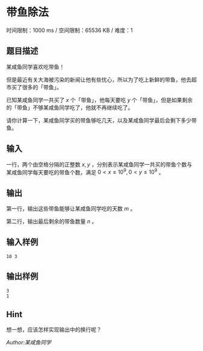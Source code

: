 # 带鱼除法

时间限制：1000 ms / 空间限制：65536 KB / 难度：1

## 题目描述

某咸鱼同学喜欢吃带鱼！

但是最近有关大海被污染的新闻让他有些忧心，所以为了吃上新鲜的带鱼，他去超市买了很多的「带鱼」。

已知某咸鱼同学一共买了 $x$ 个「带鱼」，他每天要吃 $y$ 个「带鱼」，但是如果剩余的「带鱼」不够某咸鱼同学吃了，他就不再继续吃了。

请你计算一下，某咸鱼同学买的带鱼够吃几天，以及某咸鱼同学最后会剩下多少带鱼。

## 输入

一行，两个由空格分隔的正整数 $x, y$ ，分别表示某咸鱼同学一共买的带鱼个数与某咸鱼同学每天要吃的带鱼个数，满足 $0< x\leq10^9,0<y\leq 10^9$ 。

## 输出

第一行，输出这些带鱼能够让某咸鱼同学吃的天数 $m$ 。

第二行，输出最后剩余的带鱼数量 $n$ 。

## 输入样例

    10 3

## 输出样例

    3
    1

## Hint

想一想，应该怎样实现输出中的换行呢？

*Author:某咸鱼同学*
